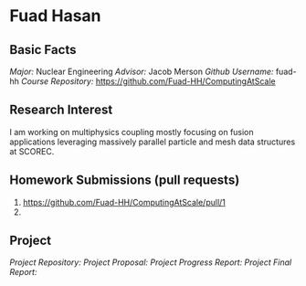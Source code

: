 # Fuad Hasan


## Basic Facts
*Major:* Nuclear Engineering
*Advisor:* Jacob Merson
*Github Username:* fuad-hh
*Course Repository:* https://github.com/Fuad-HH/ComputingAtScale


## Research Interest
I am working on multiphysics coupling mostly focusing on fusion applications leveraging massively parallel particle and mesh data structures at SCOREC.


## Homework Submissions (pull requests)
1. https://github.com/Fuad-HH/ComputingAtScale/pull/1
2.


## Project
*Project Repository:* 
*Project Proposal:*
*Project Progress Report:*
*Project Final Report:*
